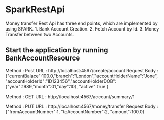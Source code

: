 # SparkRestApi
 
  Money transfer Rest Api has three end points, which are implemented by using SPARK.
     1.	Bank Account Creation.
     2.	Fetch Account by Id.
     3.	Money Transfer between two Accounts.

 <h2>Start the application by running BankAccountResource</h2>

 
Method 	  	 :   Post
URL  		 	 :   http://localhost:4567/create/account
Request Body  	 :  {"currentBalace":100.0,"branch":"London","accountHolderName":"Jone", "accountHolderId":"ID123456","accountHolderDOB":{"year":1989,"month":01,"day":10}, "active":true }



Method 	  	  :   GET
URL  			  :   http://localhost:4567/account/summary/1

 

Method 	  	  :   PUT
URL  			  :   http://localhost:4567/money/transfer 
Request Body  	  :  {"fromAccountNumber":1, "toAccountNumber":2, "amount":100.0}
